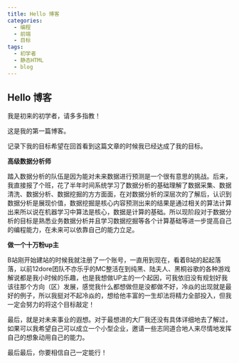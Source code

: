 ```yaml
---
title: Hello 博客
categories:
  - 编程
  - 前端
  - 目标
tags:
  - 初学者
  - 静态HTML
  - blog
---
```


## Hello 博客
我是初来的初学者，请多多指教！

这是我的第一篇博客。

记录下我的目标希望在回首看到这篇文章的时候我已经达成了我的目标。

**高级数据分析师**

踏入数据分析的队伍是因为能对未来数据进行预测是一个很有意思的挑战。后来，我直接报了个班，花了半年时间系统学习了数据分析的基础理解了数据采集、数据清洗、数据分析、数据挖掘的方方面面，在对数据分析的深层次的了解后，认识到数据分析是展现价值，数据挖掘是核心内容预测出来的结果是通过相关的算法计算出来所以说在机器学习中算法是核心，数据是计算的基础。所以现阶段对于数据分析的目标是熟悉业务数据分析并且学习数据挖掘等各个计算基础等进一步提高自己的编程能力，在未来可以依靠自己的能力立足。

**做一个十万粉up主**

B站刚开始建站的时候我就注册了一个账号，一直用到现在，看着B站的起起落落，以前12dore团队不亦乐乎的MC整活在到纯黑、陆夫人、黑桐谷歌的各种游戏解说都是我小时候的乐趣，也是我想做UP主的一个起因，可我依旧没有规划好我该往那个方向（区）发展，感觉我什么都想做但是没都做不好，冷焱的出现就是最好的例子，所以我挺对不起冷焱的，想给他丰富的一生却法将精力全部投入，但我一定会努力的将这个目标敲定！

最后，就是对未来事业的遐想。对于最想进的大厂我还没有具体详细地去了解过，如果可以我希望自己可以成立一个小型企业，邀请一些志同道合地人来尽情地发挥自己的想象动用自己的能力。

最后最后，你要相信自己一定能行！